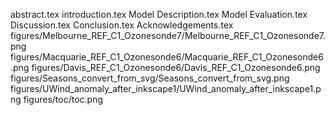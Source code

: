 abstract.tex
introduction.tex
Model Description.tex
Model Evaluation.tex
Discussion.tex
Conclusion.tex
Acknowledgements.tex
figures/Melbourne_REF_C1_Ozonesonde7/Melbourne_REF_C1_Ozonesonde7.png
figures/Macquarie_REF_C1_Ozonesonde6/Macquarie_REF_C1_Ozonesonde6.png
figures/Davis_REF_C1_Ozonesonde6/Davis_REF_C1_Ozonesonde6.png
figures/Seasons_convert_from_svg/Seasons_convert_from_svg.png
figures/UWind_anomaly_after_inkscape1/UWind_anomaly_after_inkscape1.png
figures/toc/toc.png
